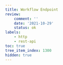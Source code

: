 ```yaml
---
title: Workflow Endpoint
review:
    comment: ''
    date: '2021-10-29'
    status: ok
labels:
    - http
    - rest-api
toc: true
tree_item_index: 1300
hidden: true
---
```

